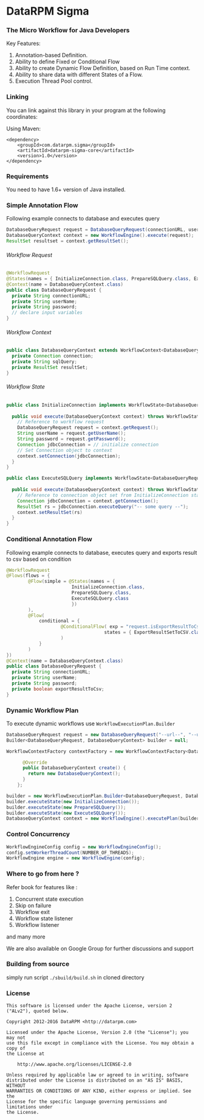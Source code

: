 # DataRPM Sigma
### The Micro Workflow for Java Developers

Key Features:

1. Annotation-based Definition.
2. Ability to define Fixed or Conditional Flow
3. Ability to create Dynamic Flow Definition, based on Run Time context.
4. Ability to share data with different States of a Flow.
5. Execution Thread Pool control.

### Linking
You can link against this library in your program at the following coordinates:

Using Maven:
```
<dependency>
    <groupId>com.datarpm.sigma</groupId>
    <artifactId>datarpm-sigma-core</artifactId>
    <version>1.0</version>
</dependency>
```

### Requirements
You need to have 1.6+ version of Java installed.

### Simple Annotation Flow
Following example connects to database and executes query
```java
DatabaseQueryRequest request = DatabaseQueryRequest(connectionURL, userName, password);
DatabaseQueryContext context = new WorkflowEngine().execute(request);
ResultSet resultset = context.getResultSet();
```
###### Workflow Request
```java
@WorkflowRequest
@States(names = { InitializeConnection.class, PrepareSQLQuery.class, ExecuteSQLQuery.class })
@Context(name = DatabaseQueryContext.class)
public class DatabaseQueryRequest {
  private String connectionURL;
  private String userName;
  private String password;
  // declare input variables
}
```
###### Workflow Context
```java
public class DatabaseQueryContext extends WorkflowContext<DatabaseQueryRequest> {
  private Connection connection;
  private String sqlQuery;
  private ResultSet resultSet;
}
```
###### Workflow State
```java
public class InitializeConnection implements WorkflowState<DatabaseQueryRequest, DatabaseQueryContext> {
  
  public void execute(DatabaseQueryContext context) throws WorkflowStateException {
    // Reference to workflow request
    DatabaseQueryRequest request = context.getRequest();
    String userName = request.getUserName();
    String password = request.getPassword();
    Connection jdbcConnection = // initialize connection
    // Set Connection object to context
    context.setConnection(jdbcConnection);
  }
}
```
```java
public class ExecuteSQLQuery implements WorkflowState<DatabaseQueryRequest, DatabaseQueryContext> {
  
  public void execute(DatabaseQueryContext context) throws WorkflowStateException {
    // Reference to connection object set from InitializeConnection state 
    Connection jdbcConnection = context.getConnection();
    ResultSet rs = jdbcConnection.executeQuery("-- some query --");
    context.setResultSet(rs)
  }
}
```

### Conditional Annotation Flow
Following example connects to database, executes query and exports result to csv based on condition
```java
@WorkflowRequest
@Flows(flows = {
        @Flow(simple = @States(names = { 
                        InitializeConnection.class, 
                        PrepareSQLQuery.class,
                        ExecuteSQLQuery.class 
                        })
        ),
        @Flow(
            conditional = {
                    @ConditionalFlow( exp = "request.isExportResultToCsv()", 
                                    states = { ExportResultSetToCSV.class }
                    ) 
            }
        ) 
})
@Context(name = DatabaseQueryContext.class)
public class DatabaseQueryRequest {
  private String connectionURL;
  private String userName;
  private String password;
  private boolean exportResultToCsv;
}
```
### Dynamic Workflow Plan
To execute dynamic workflows use `WorkflowExecutionPlan.Builder`
```java
DatabaseQueryRequest request = new DatabaseQueryRequest("--url--", "--username--", "--password--");
Builder<DatabaseQueryRequest, DatabaseQueryContext> builder = null;

WorkflowContextFactory contextFactory = new WorkflowContextFactory<DatabaseQueryRequest, DatabaseQueryContext>() {

      @Override
      public DatabaseQueryContext create() {
        return new DatabaseQueryContext();
      }
    };

builder = new WorkflowExecutionPlan.Builder<DatabaseQueryRequest, DatabaseQueryContext>(request, contextFactory);
builder.executeState(new InitializeConnection());
builder.executeState(new PrepareSQLQuery());
builder.executeState(new ExecuteSQLQuery());
DatabaseQueryContext context = new WorkflowEngine().executePlan(builder.getPlan());
```

### Control Concurrency

```java
WorkflowEngineConfig config = new WorkflowEngineConfig();
config.setWorkerThreadCount(NUMBER_OF_THREADS);
WorkflowEngine engine = new WorkflowEngine(config);
```
### Where to go from here ?
Refer book for features like :

1. Concurrent state execution
2. Skip on failure
3. Workflow exit
4. Workflow state listener
5. Workflow listener

and many more

We are also available on Google Group for further discussions and support

### Building from source

simply run script ```./sbuild/build.sh``` in cloned directory

### License
```
This software is licensed under the Apache License, version 2 ("ALv2"), quoted below.

Copyright 2012-2016 DataRPM <http://datarpm.com>

Licensed under the Apache License, Version 2.0 (the "License"); you may not
use this file except in compliance with the License. You may obtain a copy of
the License at

    http://www.apache.org/licenses/LICENSE-2.0

Unless required by applicable law or agreed to in writing, software
distributed under the License is distributed on an "AS IS" BASIS, WITHOUT
WARRANTIES OR CONDITIONS OF ANY KIND, either express or implied. See the
License for the specific language governing permissions and limitations under
the License.
```
